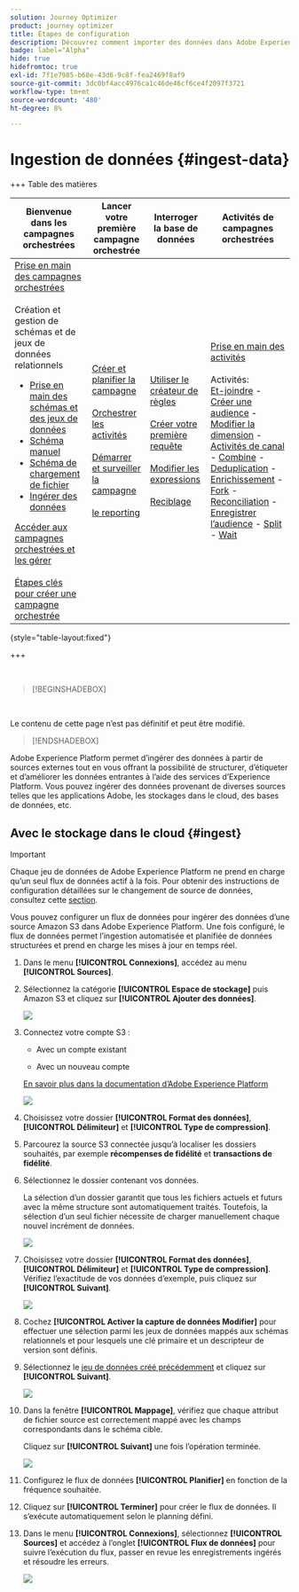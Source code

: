 ```yaml
---
solution: Journey Optimizer
product: journey optimizer
title: Étapes de configuration
description: Découvrez comment importer des données dans Adobe Experience Platform à partir de sources prises en charge telles que le protocole SFTP, l’espace de stockage dans le cloud ou les bases de données.
badge: label="Alpha"
hide: true
hidefromtoc: true
exl-id: 7f1e7985-b68e-43d6-9c8f-fea2469f8af9
source-git-commit: 3dc0bf4acc4976ca1c46de46cf6ce4f2097f3721
workflow-type: tm+mt
source-wordcount: '480'
ht-degree: 8%

---
```


# Ingestion de données {#ingest-data}

+++ Table des matières

| Bienvenue dans les campagnes orchestrées | Lancer votre première campagne orchestrée | Interroger la base de données | Activités de campagnes orchestrées |
|---|---|---|---|
| [Prise en main des campagnes orchestrées](gs-orchestrated-campaigns.md)<br/><br/>Création et gestion de schémas et de jeux de données relationnels</br> <ul><li>[Prise en main des schémas et des jeux de données](gs-schemas.md)</li><li>[Schéma manuel](manual-schema.md)</li><li>[Schéma de chargement de fichier](file-upload-schema.md)</li><li>[ Ingérer des données ](ingest-data.md)</li></ul>[Accéder aux campagnes orchestrées et les gérer](access-manage-orchestrated-campaigns.md)<br/><br/>[Étapes clés pour créer une campagne orchestrée](gs-campaign-creation.md) | [Créer et planifier la campagne](create-orchestrated-campaign.md)<br/><br/>[Orchestrer les activités](orchestrate-activities.md)<br/><br/>[Démarrer et surveiller la campagne](start-monitor-campaigns.md)<br/><br/>[le reporting](reporting-campaigns.md) | [Utiliser le créateur de règles](orchestrated-rule-builder.md)<br/><br/>[Créer votre première requête](build-query.md)<br/><br/>[Modifier les expressions](edit-expressions.md)<br/><br/>[Reciblage](retarget.md) | [Prise en main des activités](activities/about-activities.md)<br/><br/>Activités:<br/>[Et-joindre](activities/and-join.md) - [Créer une audience](activities/build-audience.md) - [Modifier la dimension](activities/change-dimension.md) - [Activités de canal](activities/channels.md) - [Combine](activities/combine.md) - [Deduplication](activities/deduplication.md) - [Enrichissement](activities/enrichment.md) - [Fork](activities/fork.md) - [Reconciliation](activities/reconciliation.md) - [Enregistrer l’audience](activities/save-audience.md) - [Split](activities/split.md) - [Wait](activities/wait.md) |

{style="table-layout:fixed"}

+++

</br>

>[!BEGINSHADEBOX]

</br>

Le contenu de cette page n’est pas définitif et peut être modifié.

>[!ENDSHADEBOX]

Adobe Experience Platform permet d’ingérer des données à partir de sources externes tout en vous offrant la possibilité de structurer, d’étiqueter et d’améliorer les données entrantes à l’aide des services d’Experience Platform. Vous pouvez ingérer des données provenant de diverses sources telles que les applications Adobe, les stockages dans le cloud, des bases de données, etc.

## Avec le stockage dans le cloud {#ingest}


>[!IMPORTANT]
>
>Chaque jeu de données de Adobe Experience Platform ne prend en charge qu’un seul flux de données actif à la fois. Pour obtenir des instructions de configuration détaillées sur le changement de source de données, consultez cette [section](#cdc-ingestion).


Vous pouvez configurer un flux de données pour ingérer des données d’une source Amazon S3 dans Adobe Experience Platform. Une fois configuré, le flux de données permet l’ingestion automatisée et planifiée de données structurées et prend en charge les mises à jour en temps réel.

1. Dans le menu **[!UICONTROL Connexions]**, accédez au menu **[!UICONTROL Sources]**.

1. Sélectionnez la catégorie **[!UICONTROL Espace de stockage]** puis Amazon S3 et cliquez sur **[!UICONTROL Ajouter des données]**.

   ![](assets/admin_sources_1.png)

1. Connectez votre compte S3 :

   * Avec un compte existant

   * Avec un nouveau compte

   [En savoir plus dans la documentation d’Adobe Experience Platform](https://experienceleague.adobe.com/fr/docs/experience-platform/destinations/catalog/cloud-storage/amazon-s3#connect)

   ![](assets/admin_sources_2.png)

1. Choisissez votre dossier **[!UICONTROL Format des données]**, **[!UICONTROL Délimiteur]** et **[!UICONTROL Type de compression]**.

1. Parcourez la source S3 connectée jusqu’à localiser les dossiers souhaités, par exemple **récompenses de fidélité** et **transactions de fidélité**.

1. Sélectionnez le dossier contenant vos données.

   La sélection d’un dossier garantit que tous les fichiers actuels et futurs avec la même structure sont automatiquement traités. Toutefois, la sélection d’un seul fichier nécessite de charger manuellement chaque nouvel incrément de données.

   ![](assets/S3_config_2.png)

1. Choisissez votre dossier **[!UICONTROL Format des données]**, **[!UICONTROL Délimiteur]** et **[!UICONTROL Type de compression]**. Vérifiez l’exactitude de vos données d’exemple, puis cliquez sur **[!UICONTROL Suivant]**.

   ![](assets/S3_config_1.png)

1. Cochez **[!UICONTROL Activer la capture de données Modifier]** pour effectuer une sélection parmi les jeux de données mappés aux schémas relationnels et pour lesquels une clé primaire et un descripteur de version sont définis.

1. Sélectionnez le [jeu de données créé précédemment](#entities) et cliquez sur **[!UICONTROL Suivant]**.

   ![](assets/S3_config_3.png)

1. Dans la fenêtre **[!UICONTROL Mappage]**, vérifiez que chaque attribut de fichier source est correctement mappé avec les champs correspondants dans le schéma cible.

   Cliquez sur **[!UICONTROL Suivant]** une fois l’opération terminée.

   ![](assets/S3_config_4.png)

1. Configurez le flux de données **[!UICONTROL Planifier]** en fonction de la fréquence souhaitée.

1. Cliquez sur **[!UICONTROL Terminer]** pour créer le flux de données. Il s’exécute automatiquement selon le planning défini.

1. Dans le menu **[!UICONTROL Connexions]**, sélectionnez **[!UICONTROL Sources]** et accédez à l’onglet **[!UICONTROL Flux de données]** pour suivre l’exécution du flux, passer en revue les enregistrements ingérés et résoudre les erreurs.

   ![](assets/S3_config_5.png)

<!--### Setting Up Change data capture ingestion {#cdc-ingestion}

If you need to change the data source, you must delete the existing dataflow and create a new one pointing to the same dataset with the new source.

When using Change Data Capture (CDC), it is essential that the source and dataset remain in sync to ensure accurate incremental updates. Follow the steps below:

1. **Schema Requirements**
   - Your schema must include:
     - A **primary key** (e.g., `transaction_id`)
     - A **versioning field** (e.g., `lastmodified` or an incrementing `version_id`)
   - Enable the dataset for **Orchestrated Campaigns** if needed.

2. **CDC Dataflow Setup**
   - During dataflow creation, after choosing your source and files:
     - **Enable the CDC option**
     - Select your CDC-ready dataset
     - Confirm field mappings (especially version field)

3. **Keep Source and Target in Sync**
   - The source system must consistently update the version field so the platform can detect changes accurately.

Once set up, the platform will automatically ingest **only changed or new records** each time the flow runs.
-->
